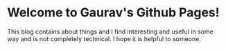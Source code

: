 # Welcome to Gaurav's Github Pages!

This blog contains about things and I find interesting and useful in some way and is not completely technical. I hope it is helpful to someone.

